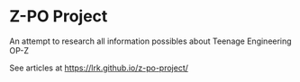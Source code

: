 # Z-PO Project
An attempt to research all information possibles about Teenage Engineering OP-Z

See articles at https://lrk.github.io/z-po-project/
